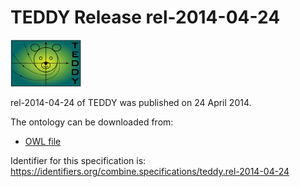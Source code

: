 # TEDDY Release rel-2014-04-24
<img src="./files/teddy.png" alt="TEDDY logo" height="75"/>

rel-2014-04-24 of TEDDY was published on 24 April 2014.

The ontology can be downloaded from:

* [OWL file](./files/teddy.rel-2014-04-24.owl)

Identifier for this specification is: https://identifiers.org/combine.specifications/teddy.rel-2014-04-24